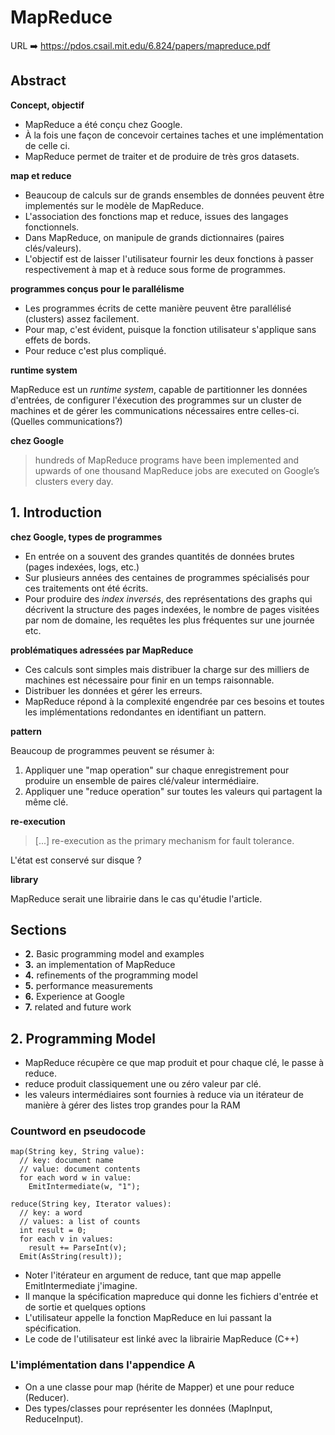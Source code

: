 # MapReduce

URL ➡️ https://pdos.csail.mit.edu/6.824/papers/mapreduce.pdf

## Abstract

**Concept, objectif**

- MapReduce a été conçu chez Google.
- À la fois une façon de concevoir certaines taches et une implémentation de celle ci.
- MapReduce permet de traiter et de produire de très gros datasets.

**map et reduce**

- Beaucoup de calculs sur de grands ensembles de données peuvent être implementés sur le modèle de MapReduce.
- L'association des fonctions map et reduce, issues des langages fonctionnels.
- Dans MapReduce, on manipule de grands dictionnaires (paires clés/valeurs).
- L'objectif est de laisser l'utilisateur fournir les deux fonctions à passer respectivement à map et à
reduce sous forme de programmes.

**programmes conçus pour le parallélisme**

- Les programmes écrits de cette manière peuvent être parallélisé (clusters) assez facilement.
- Pour map, c'est évident, puisque la fonction utilisateur s'applique sans effets de bords.
- Pour reduce c'est plus compliqué.

**runtime system**

MapReduce est un *runtime system*, capable de partitionner les données d'entrées, de configurer l'éxecution des
programmes sur un cluster de machines et de gérer les communications nécessaires entre celles-ci. (Quelles
communications?)

**chez Google**

>hundreds of MapReduce programs have been implemented and upwards of one thousand MapReduce jobs are
>executed on Google’s clusters every day.

## 1. Introduction

**chez Google, types de programmes**

- En entrée on a souvent des grandes quantités de données brutes (pages indexées, logs, etc.)
- Sur plusieurs années des centaines de programmes spécialisés pour ces traitements ont été écrits.
- Pour produire des *index inversés*, des représentations des graphs qui décrivent la structure des pages indexées,
le nombre de pages visitées par nom de domaine, les requêtes les plus fréquentes sur une journée etc.

**problématiques adressées par MapReduce**

- Ces calculs sont simples mais distribuer la charge sur des milliers de machines est nécessaire pour
finir en un temps raisonnable.
- Distribuer les données et gérer les erreurs.
- MapReduce répond à la complexité engendrée par ces besoins et toutes les implémentations redondantes
en identifiant un pattern.

**pattern**

Beaucoup de programmes peuvent se résumer à:

1. Appliquer une "map operation" sur chaque enregistrement pour produire un ensemble de paires clé/valeur
intermédiaire.
2. Appliquer une "reduce operation" sur toutes les valeurs qui partagent la même clé.

**re-execution**

>[...] re-execution as the primary mechanism for fault tolerance.

L'état est conservé sur disque ?

**library**

MapReduce serait une librairie dans le cas qu'étudie l'article.

## Sections

- **2.** Basic programming model and examples
- **3.** an implementation of MapReduce
- **4.** refinements of the programming model
- **5.** performance measurements
- **6.** Experience at Google
- **7.** related and future work

## 2. Programming Model

- MapReduce récupère ce que map produit et pour chaque clé, le passe à reduce.
- reduce produit classiquement une ou zéro valeur par clé.
- les valeurs intermédiaires sont fournies à reduce via un itérateur de manière
à gérer des listes trop grandes pour la RAM

### Countword en pseudocode

```
map(String key, String value):
  // key: document name
  // value: document contents
  for each word w in value:
    EmitIntermediate(w, "1");

reduce(String key, Iterator values):
  // key: a word
  // values: a list of counts
  int result = 0;
  for each v in values:
    result += ParseInt(v);
  Emit(AsString(result));
```

- Noter l'itérateur en argument de reduce, tant que map appelle EmitIntermediate j'imagine.
- Il manque la spécification mapreduce qui donne les fichiers d'entrée et de sortie et quelques options
- L'utilisateur appelle la fonction MapReduce en lui passant la spécification.
- Le code de l'utilisateur est linké avec la librairie MapReduce (C++)

### L'implémentation dans l'appendice A

- On a une classe pour map (hérite de Mapper) et une pour reduce (Reducer).
- Des types/classes pour représenter les données (MapInput, ReduceInput).
